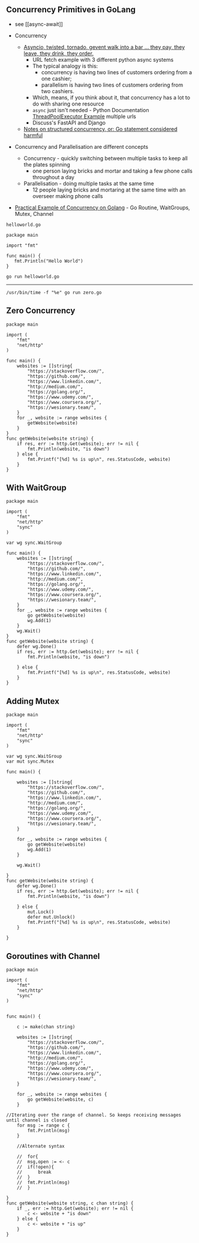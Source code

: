 Concurrency Primitives in GoLang
--------------------------------

* see [[async-await]]
* Concurrency
	* [Asyncio, twisted, tornado, gevent walk into a bar ... they pay, they leave, they drink, they order.](https://www.bitecode.dev/p/asyncio-twisted-tornado-gevent-walk)
		* URL fetch example with 3 different python async systems
		* The typical analogy is this:
			* concurrency is having two lines of customers ordering from a one cashier;
			* parallelism is having two lines of customers ordering from two cashiers.
		* Which, means, if you think about it, that concurrency has a lot to do with sharing one resource
		* `async` just isn't needed - Python Documentation [ThreadPoolExecutor Example](https://docs.python.org/3/library/concurrent.futures.html#threadpoolexecutor-example) multiple urls
		* Discuss's FastAPI and Django
	* [Notes on structured concurrency, or: Go statement considered harmful](https://vorpus.org/blog/notes-on-structured-concurrency-or-go-statement-considered-harmful/)
* Concurrency and Parallelisation are different concepts
	* Concurrency - quickly switching between multiple tasks to keep all the plates spinning
		* one person laying bricks and mortar and taking a few phone calls throughout a day
	* Parallelisation - doing multiple tasks at the same time
		* 12 people laying bricks and mortaring at the same time with an overseer making phone calls


* [Practical Example of Concurrency on Golang](https://articles.wesionary.team/practical-example-of-concurrency-on-golang-fc4609ea8ed1) - Go Routine, WaitGroups, Mutex, Channel

`helloworld.go`
```golang
package main

import "fmt"

func main() {
   fmt.Println("Hello World")
}
```

`go run helloworld.go`


---

`/usr/bin/time -f "%e" go run zero.go`

## Zero Concurrency

```golang
package main

import (
	"fmt"
	"net/http"
)

func main() {
	websites := []string{
		"https://stackoverflow.com/",
		"https://github.com/",
		"https://www.linkedin.com/",
		"http://medium.com/",
		"https://golang.org/",
		"https://www.udemy.com/",
		"https://www.coursera.org/",
		"https://wesionary.team/",
	}
	for _, website := range websites {
		getWebsite(website)
	}
}
func getWebsite(website string) {
	if res, err := http.Get(website); err != nil {
		fmt.Println(website, "is down")
	} else {
		fmt.Printf("[%d] %s is up\n", res.StatusCode, website)
	}
}
```

## With WaitGroup
```golang
package main

import (
	"fmt"
	"net/http"
	"sync"
)

var wg sync.WaitGroup

func main() {
	websites := []string{
		"https://stackoverflow.com/",
		"https://github.com/",
		"https://www.linkedin.com/",
		"http://medium.com/",
		"https://golang.org/",
		"https://www.udemy.com/",
		"https://www.coursera.org/",
		"https://wesionary.team/",
	}
	for _, website := range websites {
		go getWebsite(website)
		wg.Add(1)
	}
	wg.Wait()
}
func getWebsite(website string) {
	defer wg.Done()
	if res, err := http.Get(website); err != nil {
		fmt.Println(website, "is down")

	} else {
		fmt.Printf("[%d] %s is up\n", res.StatusCode, website)
	}
}
```

## Adding Mutex
```golang
package main

import (
	"fmt"
	"net/http"
	"sync"
)

var wg sync.WaitGroup
var mut sync.Mutex

func main() {

	websites := []string{
		"https://stackoverflow.com/",
		"https://github.com/",
		"https://www.linkedin.com/",
		"http://medium.com/",
		"https://golang.org/",
		"https://www.udemy.com/",
		"https://www.coursera.org/",
		"https://wesionary.team/",
	}

	for _, website := range websites {
		go getWebsite(website)
		wg.Add(1)
	}

	wg.Wait()

}
func getWebsite(website string) {
	defer wg.Done()
	if res, err := http.Get(website); err != nil {
		fmt.Println(website, "is down")

	} else {
		mut.Lock()
		defer mut.Unlock()
		fmt.Printf("[%d] %s is up\n", res.StatusCode, website)
	}

}
```

## Goroutines with Channel

```golang
package main

import (
	"fmt"
	"net/http"
	"sync"
)


func main() {

	c := make(chan string)

	websites := []string{
		"https://stackoverflow.com/",
		"https://github.com/",
		"https://www.linkedin.com/",
		"http://medium.com/",
		"https://golang.org/",
		"https://www.udemy.com/",
		"https://www.coursera.org/",
		"https://wesionary.team/",
	}

	for _, website := range websites {
		go getWebsite(website, c)
	}

//Iterating over the range of channel. So keeps receiving messages until channel is closed
	for msg := range c {
		fmt.Println(msg)
	}

	//Alternate syntax

	//  for{
	// 	msg,open := <- c
	// 	if(!open){
	// 		break
	// 	}
	// 	fmt.Println(msg)
	// 	}

}
func getWebsite(website string, c chan string) {
	if _, err := http.Get(website); err != nil {
		c <- website + "is down"
	} else {
		c <- website + "is up"
	}
}
```